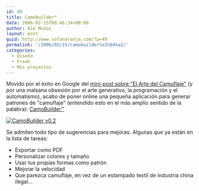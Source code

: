 ```yaml
---
id: 49
title: CamoBuilder™
date: 2006-02-15T09:46:34+00:00
author: Ale Muñoz
layout: post
guid: http://www.sofanaranja.com/?p=49
permalink: '/2006/02/15/camobuilder%e2%84%a2/'
categories:
  - Diseño
  - Freak
  - Mis proyectos
---
```

Movido por el éxito en Google del <a href="/2005/11/05/el-arte-del-camuflaje/">mini-post sobre "El Arte del Camuflaje"</a> (y por una malsana obsesión por el arte generativo, la programación y el automatismo), acabo de poner online una pequeña aplicación para generar patrones de "camuflaje" (entendido esto en el más amplio sentido de la palabra): <a href="/camobuilder/">CamoBuilder™</a>

<a href="/camobuilder/"><img src='/wp-content/thumb-camo_v02.png' alt='CamoBuilder v0.2' border="0" /></a>


Se admiten todo tipo de sugerencias para mejoras. Algunas que ya están en la lista de tareas:

* Exportar como PDF
* Personalizar colores y tamaño
* Usar tus propias formas como patrón
* Mejorar la velocidad
* Que parezca camuflaje, en vez de un estampado textil de industria china ilegal...